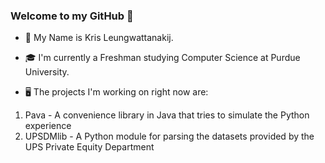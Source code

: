 ### Welcome to my GitHub 👋

- 🧑 My Name is Kris Leungwattanakij.

- 🎓 I'm currently a Freshman studying Computer Science at Purdue University.

- 🖥️ The projects I'm working on right now are:
1) Pava - A convenience library in Java that tries to simulate the Python experience
2) UPSDMlib - A Python module for parsing the datasets provided by the UPS Private Equity Department

<!--
**krislwk/krislwk** is a ✨ _special_ ✨ repository because its `README.md` (this file) appears on your GitHub profile.

Here are some ideas to get you started:

- 🔭 I’m currently working on ...
- 🌱 I’m currently learning ...
- 👯 I’m looking to collaborate on ...
- 🤔 I’m looking for help with ...
- 💬 Ask me about ...
- 📫 How to reach me: ...
- 😄 Pronouns: ...
- ⚡ Fun fact: ...
-->

